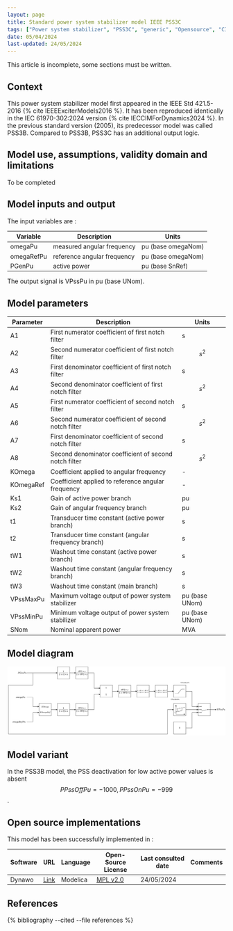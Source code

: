 ```yaml
---
layout: page
title: Standard power system stabilizer model IEEE PSS3C
tags: ["Power system stabilizer", "PSS3C", "generic", "Opensource", "CIM model", "RMS", "phasor", "MRL4", "Single phase", "PssIEEE3C", "IEEE", "dynawo", "#106"]
date: 05/04/2024
last-updated: 24/05/2024
---
```


This article is incomplete, some sections must be written.

## Context

This power system stabilizer model first appeared in the IEEE Std 421.5-2016 {% cite IEEEExciterModels2016 %}. It has been reproduced identically in the IEC 61970-302:2024 version {% cite IECCIMForDynamics2024 %}.
In the previous standard version (2005), its predecessor model was called PSS3B. Compared to PSS3B, PSS3C has an additional output logic.

## Model use, assumptions, validity domain and limitations

To be completed

## Model inputs and output

The input variables are :

| Variable | Description | Units |
|-----------|--------------| ------|
| omegaPu |measured angular frequency|pu (base omegaNom)|
| omegaRefPu |reference angular frequency|pu (base omegaNom)|
| PGenPu |active power|pu (base SnRef)|

The output signal is VPssPu in pu (base UNom).

## Model parameters

| Parameter | Description | Units |
|-----------|--------------| ------|
A1 |First numerator coefficient of first notch filter|s|
A2 |Second numerator coefficient of first notch filter|$$s ^ 2$$|
A3 |First denominator coefficient of first notch filter|s|
A4 |Second denominator coefficient of first notch filter|$$s ^ 2$$|
A5 |First numerator coefficient of second notch filter|s|
A6 |Second numerator coefficient of second notch filter|$$s ^ 2$$|
A7 |First denominator coefficient of second notch filter|s|
A8 |Second denominator coefficient of second notch filter|$$s ^ 2$$|
KOmega |Coefficient applied to angular frequency|-|
KOmegaRef |Coefficient applied to reference angular frequency|-|
Ks1 |Gain of active power branch|pu|
Ks2 |Gain of angular frequency branch|pu|
t1 |Transducer time constant (active power branch)|s|
t2 |Transducer time constant (angular frequency branch)|s|
tW1 |Washout time constant (active power branch)|s|
tW2 |Washout time constant (angular frequency branch)|s|
tW3 |Washout time constant (main branch)|s|
VPssMaxPu |Maximum voltage output of power system stabilizer|pu (base UNom)|
VPssMinPu |Minimum voltage output of power system stabilizer|pu (base UNom)|
SNom |Nominal apparent power|MVA|

## Model diagram

<img src="/pages/models/regulations/PSS3C/PSS3C.drawio.svg" alt="PSS3C diagram">

## Model variant

In the PSS3B model, the PSS deactivation for low active power values is absent $$PPssOffPu = -1000, PPssOnPu = -999$$.

## Open source implementations

This model has been successfully implemented in :

| Software      | URL | Language | Open-Source License | Last consulted date | Comments |
| ------------- | --- | -------- | ------------------- | ------------------- | -------- |
| Dynawo | [Link](https://github.com/dynawo/dynawo) | Modelica | [MPL v2.0](https://www.mozilla.org/en-US/MPL/2.0/)  | 24/05/2024 |  |

## References

{% bibliography --cited --file references  %}
